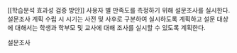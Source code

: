 [[학습분석 효과성 검증 방안]]
사용자 별 만족도를 측정하기 위해 설문조사를 실시한다.
설문조사 계획 수립 시 시기는 사전 및 사후로 구분하여 실시하도록 계획하고 설문 대상에 대해서는 학생과 학부모 및 교사에 대해 조사를 실시할 수 있도록 계획한다.

설문조사 
